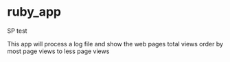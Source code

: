 # ruby_app
SP test

This app will process a log file and show the web pages total views order by most page views to less page views

